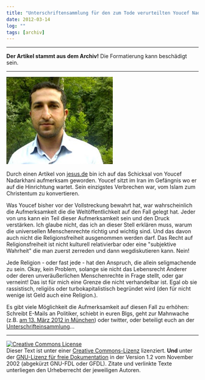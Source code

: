 ```yaml
---
title: "Unterschriftensammlung für den zum Tode verurteilten Youcef Nadarkhani"
date: 2012-03-14
log: ""
tags: [archiv]
---
```

<hr><b>Der Artikel stammt aus dem Archiv!</b> Die Formatierung kann beschädigt sein.<hr>


![Nadarkhani-Youcef.jpg](Nadarkhani-Youcef.jpg)

<p>Durch einen Artikel von <a href="http://www.jesus.de/blickpunkt/detailansicht/ansicht/183887kampagnen-verhinderten-bislang-hinrichtung-youcef-nadarkhanis.html">jesus.de</a> bin ich auf das Schicksal von Youcef Nadarkhani aufmerksam geworden. Youcef sitzt im Iran im Gef&auml;ngnis wo er auf die Hinrichtung wartet. Sein einzigstes Verbrechen war, vom Islam zum Christentum zu konvertieren.</p>
<!--break-->
<p>Was Youcef bisher vor der Vollstreckung bewahrt hat, war wahrscheinlich die Aufmerksamkeit die die Welt&ouml;ffentlichkeit auf den Fall gelegt hat. Jeder von uns kann ein Teil dieser Aufmerksamkeit sein und den Druck verst&auml;rken. Ich glaube nicht, das ich an dieser Stell erkl&auml;ren muss, warum die universellen Menschenrechte richtig und wichtig sind. Und das davon auch nicht die Religionsfreiheit ausgenommen werden darf. Das Recht auf Religionsfreiheit ist nicht kulturell relativierbar oder eine &quot;subjektive Wahrheit&quot; die man zuerst zerreden und dann wegdiskutieren kann. Nein!</p>
<p>Jede Religion - oder fast jede - hat den Anspruch, die allein seligmachende zu sein. Okay, kein Problem, solange sie nicht das Lebensrecht Anderer oder deren unver&auml;u&szlig;erlichen Menschenrechte in Frage stellt, oder gar verneint! Das ist f&uuml;r mich eine Grenze die nicht verhandelbar ist. Egal ob sie rassistisch, religi&ouml;s oder turbokapitalistisch begr&uuml;ndet wird (den f&uuml;r nicht wenige ist Geld auch eine Religion.).</p>
<p>Es gibt viele M&ouml;glichkeit die Aufmerksamkeit auf diesen Fall zu erh&ouml;hen: Schreibt E-Mails an Politiker, schiebt in euren Blgs, geht zur Mahnwache (z.B. <a href="http://www.igfm.de/Mahnwache-fuer-Pastor-Youcef-Nadarkhani-in-Muenchen.3092.0.html">am&nbsp;13. M&auml;rz 2012 in M&uuml;nchen</a>) oder twitter, oder beteiligt euch an der <a href="http://openpetition.de/petition/online/freiheit-fuer-iranischen-pastor-youcef-nadarkhani">Unterschrifteinsammlung</a>...</p>
<script type="text/javascript" src="http://openpetition.de/widget/petition/freiheit-fuer-iranischen-pastor-youcef-nadarkhani"></script>  <hr />
<p><a href="http://creativecommons.org/licenses/by-sa/3.0/de/" rel="license"><img src="http://i.creativecommons.org/l/by-sa/3.0/de/88x31.png" style="border-width: 0pt;" alt="Creative Commons License" /></a><br />
Dieser <span rel="dc:type" href="http://purl.org/dc/dcmitype/Text" xmlns:dc="http://purl.org/dc/elements/1.1/">Text</span> ist unter einer <a href="http://creativecommons.org/licenses/by-sa/3.0/de/" rel="license">Creative Commons-Lizenz</a> lizenziert. <b>Und</b> unter der <a href="http://de.wikipedia.org/wiki/GFDL">GNU-Lizenz f&uuml;r freie Dokumentation</a> in der Version 1.2 vom November 2002 (abgek&uuml;rzt GNU-FDL oder GFDL). Zitate und verlinkte Texte unterliegen den Urheberrecht der jeweiligen Autoren.</p>
